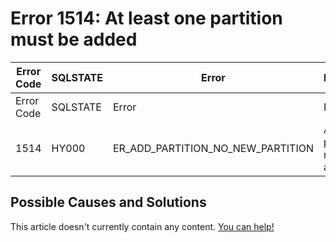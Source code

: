 
# Error 1514: At least one partition must be added


| Error Code | SQLSTATE | Error | Description |
| --- | --- | --- | --- |
| Error Code | SQLSTATE | Error | Description |
| 1514 | HY000 | ER_ADD_PARTITION_NO_NEW_PARTITION | At least one partition must be added |




## Possible Causes and Solutions


This article doesn't currently contain any content. [You can help!](/kb/en/writing-and-editing-knowledge-base-articles/)

